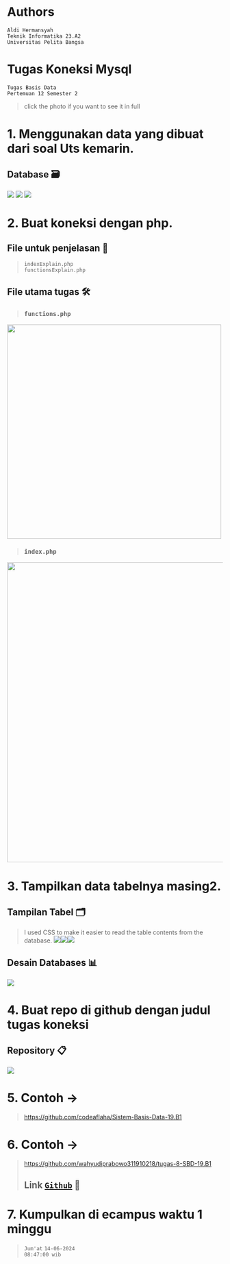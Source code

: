 # Authors
`Aldi Hermansyah` <br>
`Teknik Informatika 23.A2` <br>
`Universitas Pelita Bangsa`

# Tugas Koneksi Mysql
`Tugas Basis Data` <br>
`Pertemuan 12 Semester 2`
> click the photo if you want to see it in full

# 1. Menggunakan data yang dibuat dari soal Uts kemarin.
  ## Database 🗃️
  <img src="P12 - database uts 1.png" img>
  <img src="P12 - database uts 2.png" img>
  <img src="P12 - database uts 3.png" img>
  
# 2. Buat koneksi dengan php.
  ## File untuk penjelasan 📝
  > `indexExplain.php`  <br> `functionsExplain.php`
  
  ## File utama tugas 🛠
  > ### `functions.php`
  <img src="P12 - php functions.png" width="500" img>

  > ### `index.php`
  <img src="P12 - php index.png" width="700" img>
  
# 3. Tampilkan data tabelnya masing2.
  ## Tampilan Tabel 🗂️
  > I used CSS to make it easier to read the table contents from the database.
  <img src="P12 - tampilan tabel 1.png" img><img src="P12 - tampilan tabel 2.png" img><img src="P12 - tampilan tabel 3.png" img>

  ## Desain Databases 📊
  <img src="P12 - desain databases.png" img>
  
# 4. Buat repo di github dengan judul tugas koneksi
  ## Repository 📋
  <img src="P12 - repository.png" img>
  
# 5. Contoh ->
> https://github.com/codeaflaha/Sistem-Basis-Data-19.B1

# 6. Contoh ->
> https://github.com/wahyudiprabowo311910218/tugas-8-SBD-19.B1
> ## Link <a href="https://github.com/miya3333/TugasKoneksiMysql">`Github`</a> 📎
  
# 7. Kumpulkan di ecampus waktu 1 minggu
> `Jum'at` `14-06-2024` <br>
> `08:47:00 wib`
